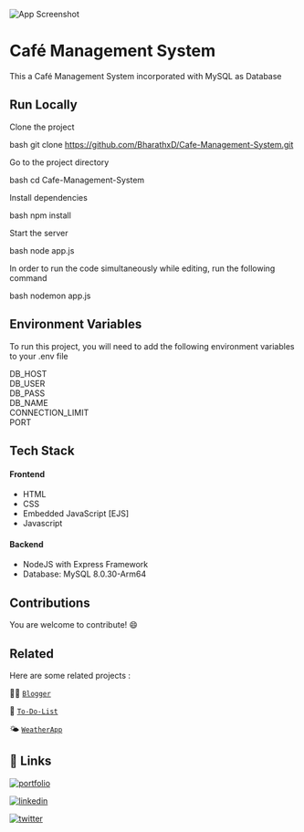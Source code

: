 ![App Screenshot](https://i.postimg.cc/Fhx2CPpH/Screenshot-2022-10-22-at-2-11-09-PM.png)

# Café Management System

This a Café Management System incorporated with MySQL as Database 

## Run Locally

Clone the project

bash
  git clone https://github.com/BharathxD/Cafe-Management-System.git


Go to the project directory

bash
  cd Cafe-Management-System


Install dependencies

bash
  npm install


Start the server

bash
  node app.js


In order to run the code simultaneously while editing, run the following command

bash
  nodemon app.js



## Environment Variables

To run this project, you will need to add the following environment variables to your .env file

DB_HOST  
DB_USER  
DB_PASS  
DB_NAME  
CONNECTION_LIMIT  
PORT  

## Tech Stack

#### Frontend

- HTML
- CSS
- Embedded JavaScript [EJS]
- Javascript

#### Backend 

- NodeJS with Express Framework
- Database: MySQL 8.0.30-Arm64


## Contributions

You are welcome to contribute! 😄
## Related

Here are some related projects :

✍🏻 [`Blogger`](https://github.com/BharathxD/Blogger) 

📝 [`To-Do-List`](https://github.com/BharathxD/To-Do-List) 

🌤 [`WeatherApp`](https://github.com/BharathxD/WeatherApp) 

## 🔗 Links
[![portfolio](https://img.shields.io/badge/my_portfolio-000?style=for-the-badge&logo=ko-fi&logoColor=white)](https://bharathxd.github.io/Portfolio/)

[![linkedin](https://img.shields.io/badge/linkedin-0A66C2?style=for-the-badge&logo=linkedin&logoColor=white)](https://www.linkedin.com/in/bharath-lakshman-9a9898239/)

[![twitter](https://img.shields.io/badge/twitter-1DA1F2?style=for-the-badge&logo=twitter&logoColor=white)](https://twitter.com/Bharath_uwu)
